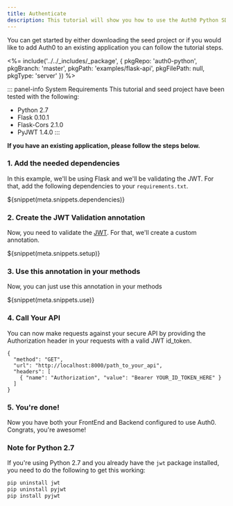 ```yaml
---
title: Authenticate
description: This tutorial will show you how to use the Auth0 Python SDK to add authentication and authorization to your API.
---
```


You can get started by either downloading the seed project or if you would like to add Auth0 to an existing application you can follow the tutorial steps.

<%= include('../../_includes/_package', {
  pkgRepo: 'auth0-python',
  pkgBranch: 'master',
  pkgPath: 'examples/flask-api',
  pkgFilePath: null,
  pkgType: 'server'
}) %>

::: panel-info System Requirements
This tutorial and seed project have been tested with the following:

* Python 2.7
* Flask 0.10.1
* Flask-Cors 2.1.0
* PyJWT 1.4.0
:::



**If you have an existing application, please follow the steps below.**

### 1. Add the needed dependencies

In this example, we'll be using Flask and we'll be validating the JWT. For that, add the following dependencies to your `requirements.txt`.

${snippet(meta.snippets.dependencies)}

### 2. Create the JWT Validation annotation

Now, you need to validate the [JWT](/jwt). For that, we'll create a custom annotation.

${snippet(meta.snippets.setup)}

### 3. Use this annotation in your methods

Now, you can just use this annotation in your methods

${snippet(meta.snippets.use)}

### 4. Call Your API

You can now make requests against your secure API by providing the Authorization header in your requests with a valid JWT id_token.

```har
{
  "method": "GET",
  "url": "http://localhost:8000/path_to_your_api",
  "headers": [
    { "name": "Authorization", "value": "Bearer YOUR_ID_TOKEN_HERE" }
  ]
}
```

### 5. You're done!

Now you have both your FrontEnd and Backend configured to use Auth0. Congrats, you're awesome!

### Note for Python 2.7

If you're using Python 2.7 and you already have the `jwt` package installed, you need to do the following to get this working:

```bash
pip uninstall jwt
pip uninstall pyjwt
pip install pyjwt
```
